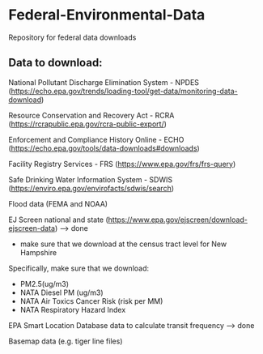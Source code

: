 # Federal-Environmental-Data
Repository for federal data downloads

## Data to download: 
National Pollutant Discharge Elimination System - NPDES (https://echo.epa.gov/trends/loading-tool/get-data/monitoring-data-download)

Resource Conservation and Recovery Act - RCRA (https://rcrapublic.epa.gov/rcra-public-export/)

Enforcement and Compliance History Online - ECHO (https://echo.epa.gov/tools/data-downloads#downloads)

Facility Registry Services - FRS (https://www.epa.gov/frs/frs-query)

Safe Drinking Water Information System - SDWIS (https://enviro.epa.gov/envirofacts/sdwis/search)

Flood data (FEMA and NOAA) 

EJ Screen national and state (https://www.epa.gov/ejscreen/download-ejscreen-data) --> done
* make sure that we download at the census tract level for New Hampshire

Specifically, make sure that we download: 
* PM2.5(ug/m3)
* NATA Diesel PM (ug/m3) 
* NATA Air Toxics Cancer Risk (risk per MM) 
* NATA Respiratory Hazard Index 

EPA Smart Location Database data to calculate transit frequency --> done

Basemap data (e.g. tiger line files) 
